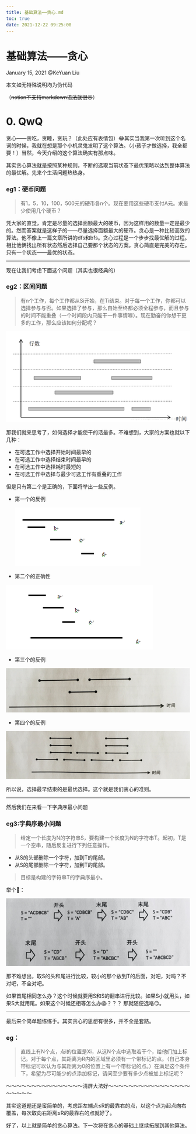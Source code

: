 ```yaml
---
title: 基础算法——贪心.md
toc: true
date: 2021-12-22 09:25:00
---
```

# 基础算法——贪心

January 15, 2021 @KeYuan Liu 

本文如无特殊说明均为伪代码

（~~notion不支持markdown语法就很😣~~）

# 0. QwQ

贪心——贪吃，贪睡，贪玩？（此处应有表情包）😂其实当我第一次听到这个名词的时候，我就在想是那个小机灵鬼发明了这个算法。（小孩子才做选择，我全都要！）当然，今天介绍的这个算法确实有那点味。

其实贪心算法就是按照某种规则，不断的选取当前状态下最优策略以达到整体算法的最优解。先来个生活问题热热身。

### eg1：硬币问题

> 有1，5，10，100，500元的硬币各n个。现在要用这些硬币支付A元。求最少使用几个硬币？
> 

凭大家的直觉，肯定是尽量的选择面额最大的硬币，因为这样用的数量一定是最少的。然而答案就是这样子的——尽量选择面额最大的硬币。贪心是一种比较高效的算法。他不像上一篇文章所讲的dfs和bfs。贪心过程是一个步步找最优解的过程。相比他俩找出所有状态然后选择自己要那个状态的方案。贪心简直是完美的存在。只有一个状态——最优的状态。

---

现在让我们考虑下面这个问题（其实也很经典的）

### eg2：区间问题

> 有n个工作，每个工作都从Si开始，在Ti结束。对于每一个工作，你都可以选择参与与否。如果选择了参与，那么自始至终都必须全程参与，而且参与的时间不能重叠（一个时间段内只能干一件事情嘛）。现在勤奋的你想干更多的工作，那么应该如何分配呢？
> 

![](基础算法——贪心/1.png)

那我们就来思考了，如何选择才能使干的活最多。不难想到，大家的方案也就以下几种：

- 在可选工作中选择开始时间最早的
- 在可选工作中选择结束时间最早的
- 在可选工作中选择耗时最短的
- 在可选工作中选择与最少可选工作有重叠的工作

但是只有第二个是正确的，下面将举出一些反例。

- 第一个的反例
  
    ![](基础算法——贪心/2.png)
    
- 第二个的正确性

![](基础算法——贪心/3.png)

- 第三个的反例

![](基础算法——贪心/4.jpeg)

- 第四个的反例

![](基础算法——贪心/5.jpeg)

所以说，选择最早结束的是最优选择。这个就是我们贪心的准则。

---

然后我们在来看一下字典序最小问题

### eg3:字典序最小问题

> 给定一个长度为N的字符串S，要构建一个长度为N的字符串T。起初，T是一个空串，随后反复进行下列任意操作。
> 
- 从S的头部删除一个字符，加到T的尾部。
- 从S的尾部删除一个字符，加到T的尾部。

> 目标是构建的字符串T的字典序最小。
> 

举个🌰：

![](基础算法——贪心/6.jpeg)

那不难想出，取S的头和尾进行比较，较小的那个放到T的后面，对吧，对吗？不对吧，不全对吧。

如果首尾相同怎么办？这个时候就要用S和S的翻串进行比较。如果S小就用头，如果S大就用尾。如果这个时候还相等怎么办😱？？？ 那就随便选咯😏。

---

最后来个简单题练练手。其实贪心的思想有很多，并不全是套路。

### eg：

> 直线上有N个点，点i的位置是Xi，从这N个点中选取若干个，给他们加上标记。对于每个点，其距离为R内的区域里必须有一个带标记的点。（自己本身带标记可以认为与其距离为0的位置上有一个带标记的点。）在满足这个条件下，希望为尽可能少的点添加标记，请问至少要有多少点被加上标记呢？
> 

～～～～～～～～～～～～～～～清屏大法好～～～～～～～～～～～～～～～～～～～～～

其实这道题还是蛮简单的，考虑距左端点≤R的最靠右的点，以这个点为起点向右覆盖，每次取向右距离≤R的最靠右的点就好了。

好了，以上就是简单的贪心算法。下一次将在贪心的基础上继续拓展到其他算法。